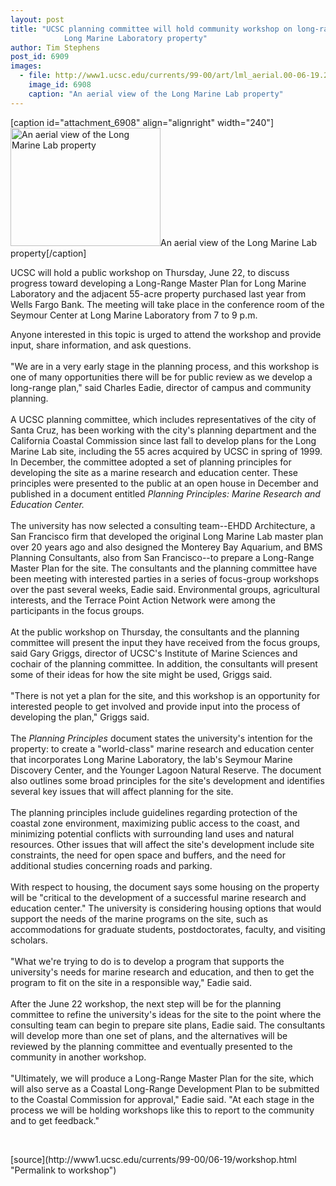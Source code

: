 ```yaml
---
layout: post
title: "UCSC planning committee will hold community workshop on long-range plans for
			Long Marine Laboratory property"
author: Tim Stephens
post_id: 6909
images:
  - file: http://www1.ucsc.edu/currents/99-00/art/lml_aerial.00-06-19.240.jpg
    image_id: 6908
    caption: "An aerial view of the Long Marine Lab property"
---
```


[caption id="attachment_6908" align="alignright" width="240"]<a href="http://localhost/mysite/wp-content/uploads/2000/06/lml_aerial.00-06-19.240.jpg"><img class="size-full wp-image-6908" src="http://localhost/mysite/wp-content/uploads/2000/06/lml_aerial.00-06-19.240.jpg" alt="An aerial view of the Long Marine Lab property" width="240" height="189" /></a>An aerial view of the Long Marine Lab property[/caption]
<p>
  UCSC will hold a public workshop on Thursday, June 22, to discuss progress toward developing a Long-Range Master Plan for Long Marine Laboratory and the adjacent 55-acre property purchased last year from Wells Fargo Bank. The meeting will take place in the conference room of the Seymour Center at Long Marine Laboratory from 7 to 9 p.m.
</p>Anyone interested in this topic is urged to attend the workshop and provide input, share information, and ask questions.<br>
<br>
"We are in a very early stage in the planning process, and this workshop is one of many opportunities there will be for public review as we develop a long-range plan," said Charles Eadie, director of campus and community planning.<br>
<br>
A UCSC planning committee, which includes representatives of the city of Santa Cruz, has been working with the city's planning department and the California Coastal Commission since last fall to develop plans for the Long Marine Lab site, including the 55 acres acquired by UCSC in spring of 1999. In December, the committee adopted a set of planning principles for developing the site as a marine research and education center. These principles were presented to the public at an open house in December and published in a document entitled <i>Planning Principles: Marine Research and Education Center.</i><br>
<br>
The university has now selected a consulting team--EHDD Architecture, a San Francisco firm that developed the original Long Marine Lab master plan over 20 years ago and also designed the Monterey Bay Aquarium, and BMS Planning Consultants, also from San Francisco--to prepare a Long-Range Master Plan for the site. The consultants and the planning committee have been meeting with interested parties in a series of focus-group workshops over the past several weeks, Eadie said. Environmental groups, agricultural interests, and the Terrace Point Action Network were among the participants in the focus groups.<br>
<br>
At the public workshop on Thursday, the consultants and the planning committee will present the input they have received from the focus groups, said Gary Griggs, director of UCSC's Institute of Marine Sciences and cochair of the planning committee. In addition, the consultants will present some of their ideas for how the site might be used, Griggs said.<br>
<br>
"There is not yet a plan for the site, and this workshop is an opportunity for interested people to get involved and provide input into the process of developing the plan," Griggs said.<br>
<br>
The <i>Planning Principles</i> document states the university's intention for the property: to create a "world-class" marine research and education center that incorporates Long Marine Laboratory, the lab's Seymour Marine Discovery Center, and the Younger Lagoon Natural Reserve. The document also outlines some broad principles for the site's development and identifies several key issues that will affect planning for the site.<br>
<br>
The planning principles include guidelines regarding protection of the coastal zone environment, maximizing public access to the coast, and minimizing potential conflicts with surrounding land uses and natural resources. Other issues that will affect the site's development include site constraints, the need for open space and buffers, and the need for additional studies concerning roads and parking.<br>
<br>
With respect to housing, the document says some housing on the property will be "critical to the development of a successful marine research and education center." The university is considering housing options that would support the needs of the marine programs on the site, such as accommodations for graduate students, postdoctorates, faculty, and visiting scholars.<br>
<br>
"What we're trying to do is to develop a program that supports the university's needs for marine research and education, and then to get the program to fit on the site in a responsible way," Eadie said.<br>
<br>
After the June 22 workshop, the next step will be for the planning committee to refine the university's ideas for the site to the point where the consulting team can begin to prepare site plans, Eadie said. The consultants will develop more than one set of plans, and the alternatives will be reviewed by the planning committee and eventually presented to the community in another workshop.<br>
<br>
"Ultimately, we will produce a Long-Range Master Plan for the site, which will also serve as a Coastal Long-Range Development Plan to be submitted to the Coastal Commission for approval," Eadie said. "At each stage in the process we will be holding workshops like this to report to the community and to get feedback."
<p>
  <br>

</p>
[source](http://www1.ucsc.edu/currents/99-00/06-19/workshop.html "Permalink to workshop")
